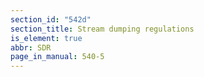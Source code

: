 ```yaml
---
section_id: "542d"
section_title: Stream dumping regulations
is_element: true
abbr: SDR
page_in_manual: 540-5
---
```

